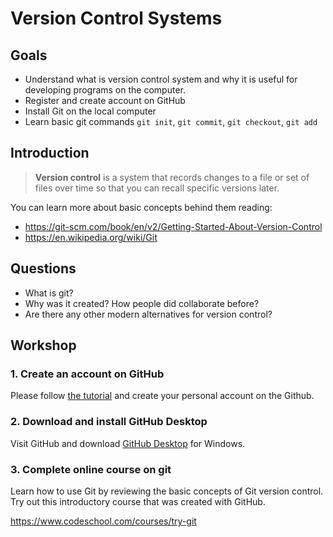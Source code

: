 # Version Control Systems

## Goals

* Understand what is version control system and why it is useful for developing programs on the computer.
* Register and create account on GitHub
* Install Git on the local computer
* Learn basic git commands `git init`, `git commit`, `git checkout`, `git add`

## Introduction

> **Version control** is a system that records changes to a file or set of files over time so that you can recall specific versions later.

You can learn more about basic concepts behind them reading:
*  https://git-scm.com/book/en/v2/Getting-Started-About-Version-Control
* https://en.wikipedia.org/wiki/Git

## Questions

- What is git?
- Why was it created? How people did collaborate before?
- Are there any other modern alternatives for version control?

## Workshop

### 1. Create an account on **GitHub**

Please follow [the tutorial](materials/github_sign_up_tutorial.pdf) and create your personal account on the Github.

### 2. Download and install **GitHub Desktop**

Visit GitHub and download [GitHub Desktop](https://desktop.github.com) for Windows.

### 3. Complete online course on **git**

Learn how to use Git by reviewing the basic concepts of  Git version control. Try out this introductory course that was created with GitHub.

https://www.codeschool.com/courses/try-git
